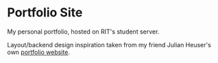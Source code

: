 # Portfolio Site
My personal portfolio, hosted on RIT's student server.

Layout/backend design inspiration taken from my friend Julian Heuser's own [portfolio website](https://julianh.dev/).